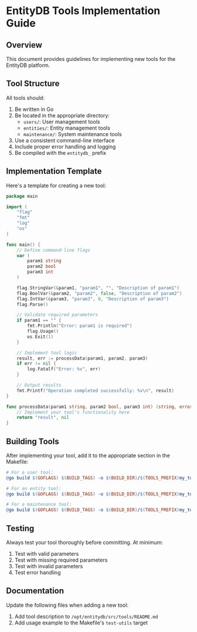 # EntityDB Tools Implementation Guide

## Overview

This document provides guidelines for implementing new tools for the EntityDB platform.

## Tool Structure

All tools should:

1. Be written in Go
2. Be located in the appropriate directory:
   - `users/`: User management tools
   - `entities/`: Entity management tools
   - `maintenance/`: System maintenance tools
3. Use a consistent command-line interface
4. Include proper error handling and logging
5. Be compiled with the `entitydb_` prefix

## Implementation Template

Here's a template for creating a new tool:

```go
package main

import (
	"flag"
	"fmt"
	"log"
	"os"
)

func main() {
	// Define command-line flags
	var (
		param1 string
		param2 bool
		param3 int
	)

	flag.StringVar(&param1, "param1", "", "Description of param1")
	flag.BoolVar(&param2, "param2", false, "Description of param2")
	flag.IntVar(&param3, "param3", 0, "Description of param3")
	flag.Parse()

	// Validate required parameters
	if param1 == "" {
		fmt.Println("Error: param1 is required")
		flag.Usage()
		os.Exit(1)
	}

	// Implement tool logic
	result, err := processData(param1, param2, param3)
	if err != nil {
		log.Fatalf("Error: %v", err)
	}

	// Output results
	fmt.Printf("Operation completed successfully: %v\n", result)
}

func processData(param1 string, param2 bool, param3 int) (string, error) {
	// Implement your tool's functionality here
	return "result", nil
}
```

## Building Tools

After implementing your tool, add it to the appropriate section in the Makefile:

```makefile
# For a user tool:
@go build $(GOFLAGS) $(BUILD_TAGS) -o $(BUILD_DIR)/$(TOOLS_PREFIX)my_tool $(TOOLS_DIR)/users/my_tool.go

# For an entity tool:
@go build $(GOFLAGS) $(BUILD_TAGS) -o $(BUILD_DIR)/$(TOOLS_PREFIX)my_tool $(TOOLS_DIR)/entities/my_tool.go

# For a maintenance tool:
@go build $(GOFLAGS) $(BUILD_TAGS) -o $(BUILD_DIR)/$(TOOLS_PREFIX)my_tool $(TOOLS_DIR)/maintenance/my_tool.go
```

## Testing

Always test your tool thoroughly before committing. At minimum:

1. Test with valid parameters
2. Test with missing required parameters
3. Test with invalid parameters
4. Test error handling

## Documentation

Update the following files when adding a new tool:

1. Add tool description to `/opt/entitydb/src/tools/README.md`
2. Add usage example to the Makefile's `test-utils` target